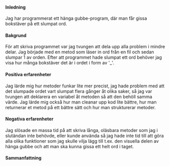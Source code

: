#### Inledning
Jag har programmerat ett hänga gubbe-program, där man får gissa bokstäver på ett slumpat ord.

#### Bakgrund
För att skriva programmet var jag tvungen att dela upp alla problem i mindre delar. Jag började med en metod som läser in ord från en fil och sedan slumpar 1 av orden. Efter att programmet hade slumpat ett ord behöver jag visa hur många bokstäver det är i ordet i form av '_'.

#### Positiva erfarenheter
Jag lärde mig hur metoder funkar lite mer precist, jag hade problem med att det slumpade ordet vart slumpat flera gånger åt olika saker, så jag var tvungen att deklarera en variabel åt metoden så att den behöll samma värde. Jag lärde mig också hur man cleanar upp kod lite bättre, hur man returnerar et metod på ett bättre sätt och hur man strukturerar metoder.

#### Negativa erfarenheter
Jag slösade en massa tid på att skriva långa, oläsbara metoder som jag i slutändan inte behövde, eller kunde använda så jag hade inte tid till att göra alla olika funktioner som jag skulle vilja lägg till t.ex. den visuella delen av hänga gubbe och att man ska kunna gissa ett helt ord i taget.

#### Sammanfattning

